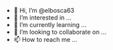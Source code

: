 - 👋 Hi, I’m @elbosca63
- 👀 I’m interested in ...
- 🌱 I’m currently learning ...
- 💞️ I’m looking to collaborate on ...
- 📫 How to reach me ...

<!---
elbosca63/elbosca63 is a ✨ special ✨ repository because its `README.md` (this file) appears on your GitHub profile.
You can click the Preview link to take a look at your changes.
-
